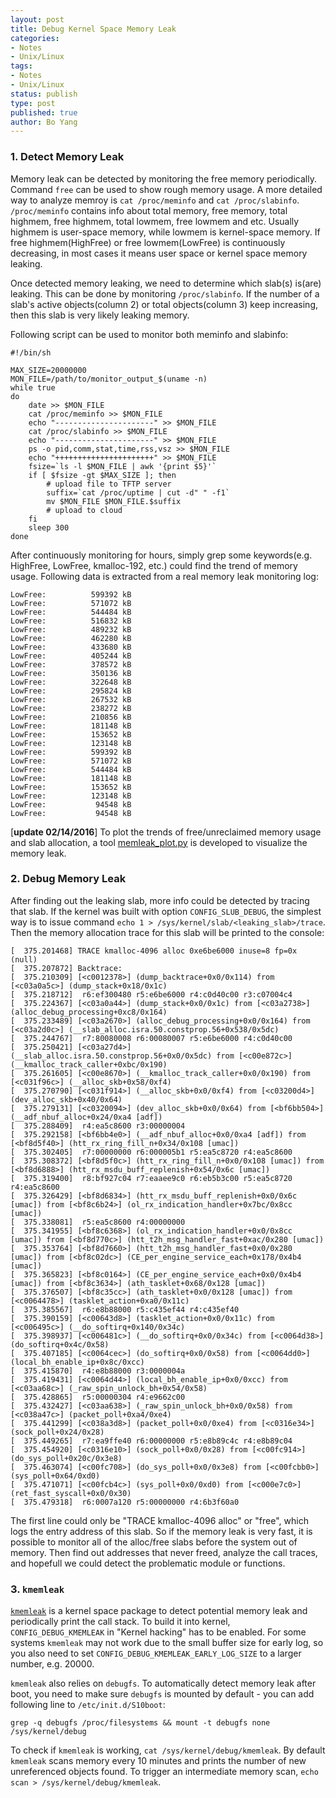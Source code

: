 ```yaml
---
layout: post
title: Debug Kernel Space Memory Leak
categories: 
- Notes
- Unix/Linux
tags:
- Notes
- Unix/Linux
status: publish
type: post
published: true
author: Bo Yang
---
```


### 1. Detect Memory Leak

Memory leak can be detected by monitoring the free memory periodically. Command `free` can be used to show rough memory usage. A more detailed way to analyze memroy is `cat /proc/meminfo` and `cat /proc/slabinfo`. `/proc/meminfo` contains info about total memory, free memory, total highmem, free highmem, total lowmem, free lowmem and etc. Usually highmem is user-space memory, while lowmem is kernel-space memory. If free highmem(HighFree) or free lowmem(LowFree) is continuously decreasing, in most cases it means user space or kernel space memory leaking.

Once detected memory leaking, we need to determine which slab(s) is(are) leaking. This can be done by monitoring `/proc/slabinfo`. If the number of a slab's active objects(column 2) or total objects(column 3) keep increasing, then this slab is very likely leaking memory.

Following script can be used to monitor both meminfo and slabinfo:

    #!/bin/sh
    
    MAX_SIZE=20000000
    MON_FILE=/path/to/monitor_output_$(uname -n)
    while true
    do
        date >> $MON_FILE
        cat /proc/meminfo >> $MON_FILE
        echo "----------------------" >> $MON_FILE
        cat /proc/slabinfo >> $MON_FILE
        echo "----------------------" >> $MON_FILE
        ps -o pid,comm,stat,time,rss,vsz >> $MON_FILE
        echo "++++++++++++++++++++++" >> $MON_FILE
        fsize=`ls -l $MON_FILE | awk '{print $5}'`
        if [ $fsize -gt $MAX_SIZE ]; then
        	# upload file to TFTP server
            suffix=`cat /proc/uptime | cut -d" " -f1`
            mv $MON_FILE $MON_FILE.$suffix
            # upload to cloud
        fi
        sleep 300
    done

After continuously monitoring for hours, simply grep some keywords(e.g. HighFree, LowFree, kmalloc-192, etc.) could find the trend of memory usage. Following data is extracted from a real memory leak monitoring log:

    LowFree:          599392 kB
    LowFree:          571072 kB
    LowFree:          544484 kB
    LowFree:          516832 kB
    LowFree:          489232 kB
    LowFree:          462280 kB
    LowFree:          433680 kB
    LowFree:          405244 kB
    LowFree:          378572 kB
    LowFree:          350136 kB
    LowFree:          322648 kB
    LowFree:          295824 kB
    LowFree:          267532 kB
    LowFree:          238272 kB
    LowFree:          210856 kB
    LowFree:          181148 kB
    LowFree:          153652 kB
    LowFree:          123148 kB
    LowFree:          599392 kB
    LowFree:          571072 kB
    LowFree:          544484 kB
    LowFree:          181148 kB
    LowFree:          153652 kB
    LowFree:          123148 kB
    LowFree:           94548 kB
    LowFree:           94548 kB

[__update 02/14/2016__] To plot the trends of free/unreclaimed memory usage and slab allocation, a tool [memleak_plot.py](https://github.com/bo-yang/misc/blob/master/memleak_plot.py) is developed to visualize the memory leak.

### 2. Debug Memory Leak

After finding out the leaking slab, more info could be detected by tracing that slab. If the kernel was built with option `CONFIG_SLUB_DEBUG`, the simplest way is to issue command `echo 1 > /sys/kernel/slab/<leaking_slab>/trace`. Then the memory allocation trace for this slab will be printed to the console:

    [  375.201468] TRACE kmalloc-4096 alloc 0xe6be6000 inuse=8 fp=0x  (null)
    [  375.207872] Backtrace:
    [  375.210309] [<c0012378>] (dump_backtrace+0x0/0x114) from [<c03a0a5c>] (dump_stack+0x18/0x1c)
    [  375.218712]  r6:ef300480 r5:e6be6000 r4:c0d40c00 r3:c07004c4
    [  375.224367] [<c03a0a44>] (dump_stack+0x0/0x1c) from [<c03a2738>] (alloc_debug_processing+0xc8/0x164)
    [  375.233489] [<c03a2670>] (alloc_debug_processing+0x0/0x164) from [<c03a2d0c>] (__slab_alloc.isra.50.constprop.56+0x538/0x5dc)
    [  375.244767]  r7:80080008 r6:00080007 r5:e6be6000 r4:c0d40c00
    [  375.250421] [<c03a27d4>] (__slab_alloc.isra.50.constprop.56+0x0/0x5dc) from [<c00e872c>] (__kmalloc_track_caller+0xbc/0x190)
    [  375.261605] [<c00e8670>] (__kmalloc_track_caller+0x0/0x190) from [<c031f96c>] (__alloc_skb+0x58/0xf4)
    [  375.270790] [<c031f914>] (__alloc_skb+0x0/0xf4) from [<c03200d4>] (dev_alloc_skb+0x40/0x64)
    [  375.279131] [<c0320094>] (dev_alloc_skb+0x0/0x64) from [<bf6bb504>] (__adf_nbuf_alloc+0x24/0xa4 [adf])
    [  375.288409]  r4:ea5c8600 r3:00000004
    [  375.292158] [<bf6bb4e0>] (__adf_nbuf_alloc+0x0/0xa4 [adf]) from [<bf8d5f40>] (htt_rx_ring_fill_n+0x34/0x108 [umac])
    [  375.302405]  r7:00000000 r6:000005b1 r5:ea5c8720 r4:ea5c8600
    [  375.308372] [<bf8d5f0c>] (htt_rx_ring_fill_n+0x0/0x108 [umac]) from [<bf8d6888>] (htt_rx_msdu_buff_replenish+0x54/0x6c [umac])
    [  375.319400]  r8:bf927c04 r7:eaaee9c0 r6:eb5b3c00 r5:ea5c8720 r4:ea5c8600
    [  375.326429] [<bf8d6834>] (htt_rx_msdu_buff_replenish+0x0/0x6c [umac]) from [<bf8c6b24>] (ol_rx_indication_handler+0x7bc/0x8cc [umac])
    [  375.338081]  r5:ea5c8600 r4:00000000
    [  375.341955] [<bf8c6368>] (ol_rx_indication_handler+0x0/0x8cc [umac]) from [<bf8d770c>] (htt_t2h_msg_handler_fast+0xac/0x280 [umac])
    [  375.353764] [<bf8d7660>] (htt_t2h_msg_handler_fast+0x0/0x280 [umac]) from [<bf8c02dc>] (CE_per_engine_service_each+0x178/0x4b4 [umac])
    [  375.365823] [<bf8c0164>] (CE_per_engine_service_each+0x0/0x4b4 [umac]) from [<bf8c3634>] (ath_tasklet+0x68/0x128 [umac])
    [  375.376507] [<bf8c35cc>] (ath_tasklet+0x0/0x128 [umac]) from [<c0064478>] (tasklet_action+0xa0/0x11c)
    [  375.385567]  r6:e8b88000 r5:c435ef44 r4:c435ef40
    [  375.390159] [<c00643d8>] (tasklet_action+0x0/0x11c) from [<c006495c>] (__do_softirq+0x140/0x34c)
    [  375.398937] [<c006481c>] (__do_softirq+0x0/0x34c) from [<c0064d38>] (do_softirq+0x4c/0x58)
    [  375.407185] [<c0064cec>] (do_softirq+0x0/0x58) from [<c0064dd0>] (local_bh_enable_ip+0x8c/0xcc)
    [  375.415870]  r4:e8b88000 r3:0000004a
    [  375.419431] [<c0064d44>] (local_bh_enable_ip+0x0/0xcc) from [<c03aa68c>] (_raw_spin_unlock_bh+0x54/0x58)
    [  375.428865]  r5:00000304 r4:e9662c00
    [  375.432427] [<c03aa638>] (_raw_spin_unlock_bh+0x0/0x58) from [<c038a47c>] (packet_poll+0xa4/0xe4)
    [  375.441299] [<c038a3d8>] (packet_poll+0x0/0xe4) from [<c0316e34>] (sock_poll+0x24/0x28)
    [  375.449265]  r7:ea9ffe40 r6:00000000 r5:e8b89c4c r4:e8b89c04
    [  375.454920] [<c0316e10>] (sock_poll+0x0/0x28) from [<c00fc914>] (do_sys_poll+0x20c/0x3e8)
    [  375.463074] [<c00fc708>] (do_sys_poll+0x0/0x3e8) from [<c00fcbb0>] (sys_poll+0x64/0xd0)
    [  375.471071] [<c00fcb4c>] (sys_poll+0x0/0xd0) from [<c000e7c0>] (ret_fast_syscall+0x0/0x30)
    [  375.479318]  r6:0007a120 r5:00000000 r4:6b3f60a0

The first line could only be "TRACE kmalloc-4096 alloc" or "free", which logs the entry address of this slab. So if the memory leak is very fast, it is possible to monitor all of the alloc/free slabs before the system out of memory. Then find out addresses that never freed, analyze the call traces, and hopefull we could detect the problematic module or functions.

### 3. `kmemleak`

[`kmemleak`](https://www.kernel.org/doc/Documentation/kmemleak.txt) is a kernel space package to detect potential memory leak and periodically print the call stack. To build it into kernel, `CONFIG_DEBUG_KMEMLEAK` in "Kernel hacking" has to be enabled. For some systems `kmemleak` may not work due to the small buffer size for early log, so you also need to set `CONFIG_DEBUG_KMEMLEAK_EARLY_LOG_SIZE` to a larger number, e.g. 20000.

`kmemleak` also relies on `debugfs`. To automatically detect memory leak after boot, you need to make sure `debugfs` is mounted by default - you can add following line to `/etc/init.d/S10boot`:

~~~shell
grep -q debugfs /proc/filesystems && mount -t debugfs none /sys/kernel/debug
~~~

To check if `kmemleak` is working, `cat /sys/kernel/debug/kmemleak`. By default `kmemleak` scans memory every 10 minutes and prints the number of new unreferenced objects found. To trigger an intermediate memory scan, `echo scan > /sys/kernel/debug/kmemleak`.
